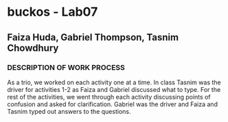 # buckos - Lab07
## Faiza Huda, Gabriel Thompson, Tasnim Chowdhury

### DESCRIPTION OF WORK PROCESS
As a trio, we worked on each activity one at a time. In class Tasnim was the driver for activities 1-2 as Faiza and Gabriel discussed what to type. For the rest of the activities, we went through each activity discussing points of confusion and asked for clarification. Gabriel was the driver and Faiza and Tasnim typed out answers to the questions.
